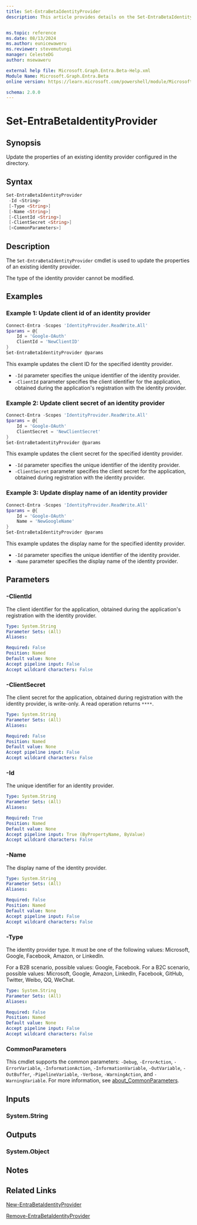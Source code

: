 ```yaml
---
title: Set-EntraBetaIdentityProvider
description: This article provides details on the Set-EntraBetaIdentityProvider command.


ms.topic: reference
ms.date: 08/13/2024
ms.author: eunicewaweru
ms.reviewer: stevemutungi
manager: CelesteDG
author: msewaweru

external help file: Microsoft.Graph.Entra.Beta-Help.xml
Module Name: Microsoft.Graph.Entra.Beta
online version: https://learn.microsoft.com/powershell/module/Microsoft.Graph.Entra.Beta/Set-EntraBetaIdentityProvider

schema: 2.0.0
---
```


# Set-EntraBetaIdentityProvider

## Synopsis

Update the properties of an existing identity provider configured in the directory.

## Syntax

```powershell
Set-EntraBetaIdentityProvider 
 -Id <String> 
 [-Type <String>] 
 [-Name <String>] 
 [-ClientId <String>]
 [-ClientSecret <String>] 
 [<CommonParameters>]
```

## Description

The `Set-EntraBetaIdentityProvider` cmdlet is used to update the properties of an existing identity provider.

The type of the identity provider cannot be modified.

## Examples

### Example 1: Update client id of an identity provider

```powershell
Connect-Entra -Scopes 'IdentityProvider.ReadWrite.All'
$params = @{
    Id = 'Google-OAuth'
    ClientId = 'NewClientID'
}
Set-EntraBetaIdentityProvider @params
```

This example updates the client ID for the specified identity provider.

- `-Id` parameter specifies the unique identifier of the identity provider.
- `-ClientId` parameter specifies the client identifier for the application, obtained during the application's registration with the identity provider.

### Example 2: Update client secret of an identity provider

```powershell
Connect-Entra -Scopes 'IdentityProvider.ReadWrite.All'
$params = @{
    Id = 'Google-OAuth'
    ClientSecret = 'NewClientSecret'
}
Set-EntraBetadentityProvider @params
```

This example updates the client secret for the specified identity provider.

- `-Id` parameter specifies the unique identifier of the identity provider.
- `-ClientSecret` parameter specifies the client secret for the application, obtained during registration with the identity provider.

### Example 3: Update display name of an identity provider

```powershell
Connect-Entra -Scopes 'IdentityProvider.ReadWrite.All'
$params = @{
    Id = 'Google-OAuth'
    Name = 'NewGoogleName'
}
Set-EntraBetaIdentityProvider @params
```

This example updates the display name for the specified identity provider.

- `-Id` parameter specifies the unique identifier of the identity provider.
- `-Name` parameter specifies the display name of the identity provider.

## Parameters

### -ClientId

The client identifier for the application, obtained during the application's registration with the identity provider.

```yaml
Type: System.String
Parameter Sets: (All)
Aliases:

Required: False
Position: Named
Default value: None
Accept pipeline input: False
Accept wildcard characters: False
```

### -ClientSecret

The client secret for the application, obtained during registration with the identity provider, is write-only. A read operation returns `****`.

```yaml
Type: System.String
Parameter Sets: (All)
Aliases:

Required: False
Position: Named
Default value: None
Accept pipeline input: False
Accept wildcard characters: False
```

### -Id

The unique identifier for an identity provider.

```yaml
Type: System.String
Parameter Sets: (All)
Aliases:

Required: True
Position: Named
Default value: None
Accept pipeline input: True (ByPropertyName, ByValue)
Accept wildcard characters: False
```

### -Name

The display name of the identity provider.

```yaml
Type: System.String
Parameter Sets: (All)
Aliases:

Required: False
Position: Named
Default value: None
Accept pipeline input: False
Accept wildcard characters: False
```

### -Type

The identity provider type. It must be one of the following values: Microsoft, Google, Facebook, Amazon, or LinkedIn.

For a B2B scenario, possible values: Google, Facebook. For a B2C scenario, possible values: Microsoft, Google, Amazon, LinkedIn, Facebook, GitHub, Twitter, Weibo, QQ, WeChat.

```yaml
Type: System.String
Parameter Sets: (All)
Aliases:

Required: False
Position: Named
Default value: None
Accept pipeline input: False
Accept wildcard characters: False
```

### CommonParameters

This cmdlet supports the common parameters: `-Debug`, `-ErrorAction`, `-ErrorVariable`, `-InformationAction`, `-InformationVariable`, `-OutVariable`, `-OutBuffer`, `-PipelineVariable`, `-Verbose`, `-WarningAction`, and `-WarningVariable`. For more information, see [about_CommonParameters](https://go.microsoft.com/fwlink/?LinkID=113216).

## Inputs

### System.String

## Outputs

### System.Object

## Notes

## Related Links

[New-EntraBetaIdentityProvider](New-EntraBetaIdentityProvider.md)

[Remove-EntraBetaIdentityProvider](Remove-EntraBetaIdentityProvider.md)
